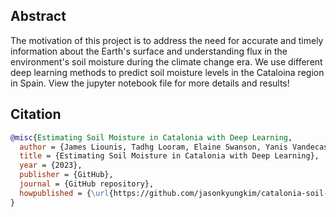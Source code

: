 ## Abstract

The motivation of this project is to address the need for accurate and timely information about the Earth's surface and understanding flux in the environment's soil moisture during the climate change era. We use different deep learning methods to predict soil moisture levels in the Cataloina region in Spain. View the jupyter notebook file for more details and results!

## Citation

```bibtex
@misc{Estimating Soil Moisture in Catalonia with Deep Learning,
  author = {James Liounis, Tadhg Looram, Elaine Swanson, Yanis Vandecasteele, and Chongkyung Kim},
  title = {Estimating Soil Moisture in Catalonia with Deep Learning},
  year = {2023},
  publisher = {GitHub},
  journal = {GitHub repository},
  howpublished = {\url{https://github.com/jasonkyungkim/catalonia-soil-moisture/blob/main/catalonia.ipynb}}
}
```
